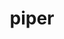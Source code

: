 ---
    id: '20240711'
    title: 'piper'
    description: 'だぜい'
    fullDescription: '一緒にさぼろうぜい'
    images: 
      - url: '/images/illustrations/20240711.jpg'
        altText: 'a'
    isFeatured: false
    createdAt: '2024-07-11T12:00:00Z'
    updatedAt: '2024-05-01T12:00:00Z'
---